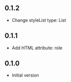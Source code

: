 ## 0.1.2

- Change styleList type: List<StyleCSS>

## 0.1.1

- Add HTML attribute: role

## 0.1.0

- Initial version
